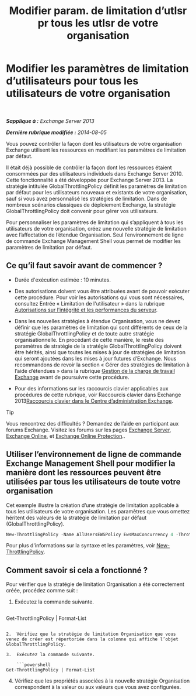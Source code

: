 ﻿---
title: 'Modifier param. de limitation d’utlsr pr tous les utlsr de votre organisation'
TOCTitle: Modifier les paramètres de limitation d’utilisateurs pour tous les utilisateurs de votre organisation
ms:assetid: c45cacfc-768d-4605-9bb0-53e30273fe4d
ms:mtpsurl: https://technet.microsoft.com/fr-fr/library/JJ863578(v=EXCHG.150)
ms:contentKeyID: 50555480
ms.date: 04/24/2018
mtps_version: v=EXCHG.150
ms.translationtype: HT
---

# Modifier les paramètres de limitation d’utilisateurs pour tous les utilisateurs de votre organisation

 

_**Sapplique à :** Exchange Server 2013_

_**Dernière rubrique modifiée :** 2014-08-05_

Vous pouvez contrôler la façon dont les utilisateurs de votre organisation Exchange utilisent les ressources en modifiant les paramètres de limitation par défaut.

Il était déjà possible de contrôler la façon dont les ressources étaient consommées par des utilisateurs individuels dans Exchange Server 2010. Cette fonctionnalité a été développée pour Exchange Server 2013. La stratégie intitulée GlobalThrottlingPolicy définit les paramètres de limitation par défaut pour les utilisateurs nouveaux et existants de votre organisation, sauf si vous avez personnalisé les stratégies de limitation. Dans de nombreux scénarios classiques de déploiement Exchange, la stratégie GlobalThrottlingPolicy doit convenir pour gérer vos utilisateurs.

Pour personnaliser les paramètres de limitation qui s’appliquent à tous les utilisateurs de votre organisation, créez une nouvelle stratégie de limitation avec l’affectation de l’étendue Organisation. Seul l’environnement de ligne de commande Exchange Management Shell vous permet de modifier les paramètres de limitation par défaut.

## Ce qu’il faut savoir avant de commencer ?

  - Durée d'exécution estimée : 10 minutes.

  - Des autorisations doivent vous être attribuées avant de pouvoir exécuter cette procédure. Pour voir les autorisations qui vous sont nécessaires, consultez Entrée « Limitation de l'utilisateur » dans la rubrique [Autorisations sur l’intégrité et les performances du serveur](server-health-and-performance-permissions-exchange-2013-help.md).

  - Dans les nouvelles stratégies à étendue Organisation, vous ne devez définir que les paramètres de limitation qui sont différents de ceux de la stratégie GlobalThrottlingPolicy et de toute autre stratégie organisationnelle. En procédant de cette manière, le reste des paramètres de stratégie de la stratégie GlobalThrottlingPolicy doivent être hérités, ainsi que toutes les mises à jour de stratégies de limitation qui seront ajoutées dans les mises à jour futures d’Exchange. Nous recommandons de revoir la section « Gérer des stratégies de limitation à l’aide d’étendues » dans la rubrique [Gestion de la charge de travail Exchange](exchange-workload-management-exchange-2013-help.md) avant de poursuivre cette procédure.

  - Pour des informations sur les raccourcis clavier applicables aux procédures de cette rubrique, voir Raccourcis clavier dans Exchange 2013[Raccourcis clavier dans le Centre d’administration Exchange](keyboard-shortcuts-in-the-exchange-admin-center-exchange-online-protection-help.md).

> [!TIP]
> Vous rencontrez des difficultés ? Demandez de l’aide en participant aux forums Exchange. Visitez les forums sur les pages <a href="https://go.microsoft.com/fwlink/p/?linkid=60612">Exchange Server</a>, <a href="https://go.microsoft.com/fwlink/p/?linkid=267542">Exchange Online</a>, et <a href="https://go.microsoft.com/fwlink/p/?linkid=285351">Exchange Online Protection</a>..


## Utiliser l’environnement de ligne de commande Exchange Management Shell pour modifier la manière dont les ressources peuvent être utilisées par tous les utilisateurs de toute votre organisation

Cet exemple illustre la création d’une stratégie de limitation applicable à tous les utilisateurs de votre organisation. Les paramètres que vous omettez héritent des valeurs de la stratégie de limitation par défaut (GlobalThrottlingPolicy).

```powershell
New-ThrottlingPolicy -Name AllUsersEWSPolicy EwsMaxConcurrency 4 -ThrottlingPolicyScope Organization
```

Pour plus d'informations sur la syntaxe et les paramètres, voir [New-ThrottlingPolicy](https://technet.microsoft.com/fr-fr/library/dd351045\(v=exchg.150\)).

## Comment savoir si cela a fonctionné ?

Pour vérifier que la stratégie de limitation Organisation a été correctement créée, procédez comme suit :

1.  Exécutez la commande suivante.
    
    ```powershell
Get-ThrottlingPolicy | Format-List
```

2.  Vérifiez que la stratégie de limitation Organisation que vous venez de créer est répertoriée dans la colonne qui affiche l’objet GlobalThrottlingPolicy.

3.  Exécutez la commande suivante.
    
    ```powershell
Get-ThrottlingPolicy | Format-List
```

4.  Vérifiez que les propriétés associées à la nouvelle stratégie Organisation correspondent à la valeur ou aux valeurs que vous avez configurées.

